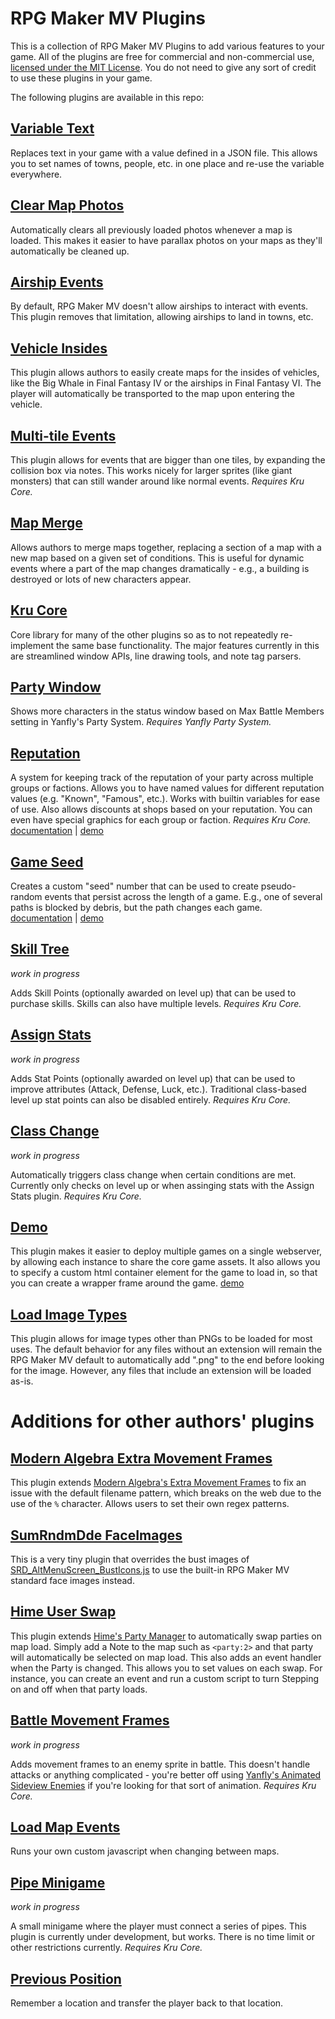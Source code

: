 # RPG Maker MV Plugins

This is a collection of RPG Maker MV Plugins to add various features to your
game. All of the plugins are free for commercial and non-commercial use,
[licensed under the MIT License](./LICENSE). You do not need to give any sort of
credit to use these plugins in your game.

The following plugins are available in this repo:

## [Variable Text](Kru_VariableText.js)
Replaces text in your game with a value defined in a JSON file. This allows you
to set names of towns, people, etc. in one place and re-use the variable
everywhere.

## [Clear Map Photos](Kru_ClearMapPhotos.js)
Automatically clears all previously loaded photos whenever a map is loaded. This
makes it easier to have parallax photos on your maps as they'll automatically be
cleaned up.

## [Airship Events](Kru_AirshipEvents.js)
By default, RPG Maker MV doesn't allow airships to interact with events.
This plugin removes that limitation, allowing airships to land in towns, etc.

## [Vehicle Insides](Kru_VehicleInsides.js)
This plugin allows authors to easily create maps for the insides of vehicles, like
the Big Whale in Final Fantasy IV or the airships in Final Fantasy VI. The
player will automatically be transported to the map upon entering the vehicle.

## [Multi-tile Events](Kru_MultitileEvents.js)
This plugin allows for events that are bigger than one tiles, by expanding the
collision box via notes. This works nicely for larger sprites (like giant
monsters) that can still wander around like normal events. *Requires Kru Core.*

## [Map Merge](Kru_MapMerge.js)
Allows authors to merge maps together, replacing a section of a map with a new
map based on a given set of conditions. This is useful for dynamic events where
a part of the map changes dramatically - e.g., a building is destroyed or lots
of new characters appear.

## [Kru Core](Kru_Core.js)
Core library for many of the other plugins so as to not repeatedly re-implement
the same base functionality. The major features currently in this are
streamlined window APIs, line drawing tools, and note tag parsers.

## [Party Window](Kru_PartyWindow.js)
Shows more characters in the status window based on Max Battle Members setting
in Yanfly's Party System.  *Requires Yanfly Party System.*

## [Reputation](Kru_Reputation.js)
A system for keeping track of the reputation of your party across multiple
groups or factions. Allows you to have named values for different reputation
values (e.g. "Known", "Famous", etc.). Works with builtin variables for ease of
use. Also allows discounts at shops based on your reputation. You can even have
special graphics for each group or faction. *Requires Kru Core.* [documentation](https://github.com/krues8dr/rpgmakermv-plugins/wiki/Kru_Reputation) | [demo](https://games.krues8dr.com/demo/Kru_Reputation/)

## [Game Seed](Kru_GameSeed.js)
Creates a custom "seed" number that can be used to create pseudo-random events
that persist across the length of a game. E.g., one of several paths is blocked
by debris, but the path changes each game. [documentation](https://github.com/krues8dr/rpgmakermv-plugins/wiki/Kru_GameSeed) | [demo](https://games.krues8dr.com/demo/Kru_GameSeed/)

## [Skill Tree](Kru_SkillTree.js)
*work in progress*

Adds Skill Points (optionally awarded on level up) that can be used to purchase
skills. Skills can also have multiple levels. *Requires Kru Core.*

## [Assign Stats](Kru_AssignStats.js)
*work in progress*

Adds Stat Points (optionally awarded on level up) that can be used to improve
attributes (Attack, Defense, Luck, etc.).  Traditional class-based level up stat
points can also be disabled entirely. *Requires Kru Core.*

## [Class Change](Kru_ClassChange.js)
*work in progress*

Automatically triggers class change when certain conditions are met. Currently
only checks on level up or when assinging stats with the Assign Stats plugin.
*Requires Kru Core.*

## [Demo](Kru_Demo.js)
This plugin makes it easier to deploy multiple games on a single webserver, by
allowing each instance to share the core game assets. It also allows you to
specify a custom html container element for the game to load in, so that you
can create a wrapper frame around the game. [demo](https://games.krues8dr.com/demo/Kru_Reputation/)

## [Load Image Types](Kru_LoadImageTypes.js)
This plugin allows for image types other than PNGs to be loaded for most uses.
The default behavior for any files without an extension will remain the RPG
Maker MV default to automatically add ".png" to the end before looking for the
image. However, any files that include an extension will be loaded as-is.

# Additions for other authors' plugins

## [Modern Algebra Extra Movement Frames](Kru_ExtraMovementFramesPatch.js)
This plugin extends [Modern Algebra's Extra Movement Frames](http://rmrk.net/index.php?topic=50452.0)
to fix an issue with the default filename pattern, which breaks on the web due
to the use of the `%` character.  Allows users to set their own regex patterns.

## [SumRndmDde FaceImages](Kru_SRD_FaceImages.js)
This is a very tiny plugin that overrides the bust images of
[SRD_AltMenuScreen_BustIcons.js](http://sumrndm.site/ams-busts-icons/) to use
the built-in RPG Maker MV standard face images instead.

## [Hime User Swap](Kru_UserSwap.js)
This plugin extends [Hime's Party Manager](http://himeworks.com/2016/02/party-manager-mv/)
to automatically swap parties on map load.  Simply add a Note to the map such as
`<party:2>` and that party will automatically be selected on map load. This also
adds an event handler when the Party is changed. This allows you to set values
on each swap.  For instance, you can create an event and run a custom script to
turn Stepping on and off when that party loads.

## [Battle Movement Frames](Kru_BattleMovementFrames.js)
*work in progress*

Adds movement frames to an enemy sprite in battle. This doesn't handle attacks
or anything complicated - you're better off using
[Yanfly's Animated Sideview Enemies](http://www.yanfly.moe/wiki/Animated_Sideview_Enemies_%28YEP%29)
if you're looking for that sort of animation. *Requires Kru Core.*

## [Load Map Events](Kru_MapLoadEvents.js)
Runs your own custom javascript when changing between maps.

## [Pipe Minigame](Kru_PipeMinigame.js)
*work in progress*

A small minigame where the player must connect a series of pipes. This plugin is
currently under development, but works. There is no time limit or other
restrictions currently. *Requires Kru Core.*

## [Previous Position](Kru_PreviousPosition.js)
Remember a location and transfer the player back to that location.
